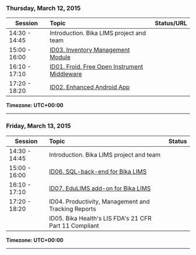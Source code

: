 ### Thursday, March 12, 2015

| Session       | Topic                                                   | Status/URL |
|---------------|:--------------------------------------------------------|:-----------| 
| 14:30 - 14:45 | Introduction. Bika LIMS project and team |  |
| 15:00 - 16:00 | [ID03. Inventory Management Module](https://github.com/bikalabs/Bika-LIMS/wiki/GSoC-%C2%B7-Inventory-Management-Module) | |
| 16:10 - 17:10 | [ID01. Froid. Free Open Instrument Middleware](https://github.com/bikalabs/Bika-LIMS/wiki/GSoC-%C2%B7-Froid.-Free-Open-Instrument-Middleware) | |
| 17:20 - 18:20 | [ID02. Enhanced Android App](https://github.com/bikalabs/Bika-LIMS/wiki/GSoC-%C2%B7-Enhanced-Android-App) | |

**Timezone: UTC+00:00**

***

### Friday, March 13, 2015

| Session       | Topic                                                   | Status |
|---------------|:--------------------------------------------------------|:-------| 
| 14:30 - 14:45 | Introduction. Bika LIMS project and team
| 15:00 - 16:00 | [ID06. SQL-back-end for Bika LIMS](https://github.com/bikalabs/Bika-LIMS/wiki/GSoC-%C2%B7-SQL-back-end-for-Bika-LIMS) | |
| 16:10 - 17:10 | [ID07. EduLIMS add-on for Bika LIMS](https://github.com/bikalabs/Bika-LIMS/wiki/GSoC-%C2%B7-EduLIMS-add-on-for-Bika-LIMS) | |
| 17:20 - 18:20 | ID04. Productivity, Management and Tracking Reports | |
|               | ID05. Bika Health's LIS FDA's 21 CFR Part 11 Compliant | |

**Timezone: UTC+00:00**

***